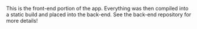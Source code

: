 This is the front-end portion of the app. Everything was then compiled into a static build and placed into the back-end. See the back-end repository for more details!
